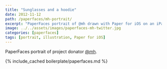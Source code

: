 ```yaml
---
title: "Sunglasses and a hoodie"
date: 2012-11-12
path: /paperfaces/mh-portrait/
excerpt: "PaperFaces portrait of @mh drawn with Paper for iOS on an iPad."
image: ../../assets/images/paperfaces-mh-twitter.jpg
categories: [paperfaces]
tags: [portrait, illustration, Paper for iOS]
---
```


PaperFaces portrait of project donator [@mh](https://twitter.com/mh).

{% include_cached boilerplate/paperfaces.md %}
